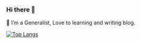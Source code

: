 ### Hi there 👋
🌱 I’m a Generalist, Love to learning and writing blog.

[![Top Langs](https://github-readme-stats.vercel.app/api/top-langs/?username=ta3113ta)](https://github.com/ta3113ta/github-readme-stats)
<!--
**ta3113ta/ta3113ta** is a ✨ _special_ ✨ repository because its `README.md` (this file) appears on your GitHub profile.

Here are some ideas to get you started:

- 🔭 I’m currently working on ...
- 🌱 I’m currently learning ...
- 👯 I’m looking to collaborate on ...
- 🤔 I’m looking for help with ...
- 💬 Ask me about ...
- 📫 How to reach me: ...
- 😄 Pronouns: ...
- ⚡ Fun fact: ...
-->
